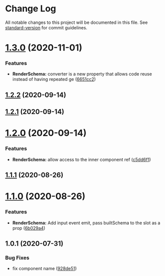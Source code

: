 # Change Log

All notable changes to this project will be documented in this file. See [standard-version](https://github.com/conventional-changelog/standard-version) for commit guidelines.

# [1.3.0](https://github.com/simplitech/vue-render-schema/compare/v1.2.2...v1.3.0) (2020-11-01)


### Features

* **RenderSchema:** converter is a new property that allows code reuse instead of having repeated ge ([6651cc2](https://github.com/simplitech/vue-render-schema/commit/6651cc2))



## [1.2.2](https://github.com/simplitech/vue-render-schema/compare/v1.2.1...v1.2.2) (2020-09-14)



## [1.2.1](https://github.com/simplitech/vue-render-schema/compare/v1.2.0...v1.2.1) (2020-09-14)



# [1.2.0](https://github.com/simplitech/vue-render-schema/compare/v1.1.1...v1.2.0) (2020-09-14)


### Features

* **RenderSchema:** allow access to the inner component ref ([c5dd6f1](https://github.com/simplitech/vue-render-schema/commit/c5dd6f1))



## [1.1.1](https://github.com/simplitech/vue-render-schema/compare/v1.1.0...v1.1.1) (2020-08-26)



# [1.1.0](https://github.com/simplitech/vue-render-schema/compare/v1.0.1...v1.1.0) (2020-08-26)


### Features

* **RenderSchema:** Add input event emit, pass builtSchema to the slot as a prop ([6b029a4](https://github.com/simplitech/vue-render-schema/commit/6b029a4))



## 1.0.1 (2020-07-31)


### Bug Fixes

* fix component name ([928de51](https://github.com/simplitech/vue-render-schema/commit/928de51))
